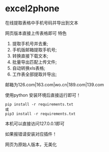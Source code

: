 # excel2phone
在线提取表格中手机号码并导出到文本

网页版本直接上传表格即可
特色
1. 提取手机号并去重;
2. 手机版邮箱提取手机号;
3. 转换直接下载文本;
4. 批量导出匹配上传文件;
5. 自动转换xls表格;
6. 工作表全部提取并导出;

邮箱为126.com|163.com|wo.cn|189.com|139.com

使用python 安装环境后直接运行即可！
```
pip install -r requirements.txt 
或
pip3 install -r requirements.txt
```

本机可以直接访问127.0.0.1即可

如果报错请安装对应插件！

网页为原始人版本，无美化
